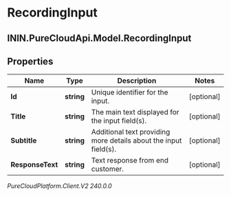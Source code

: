 # RecordingInput

## ININ.PureCloudApi.Model.RecordingInput

## Properties

|Name | Type | Description | Notes|
|------------ | ------------- | ------------- | -------------|
| **Id** | **string** | Unique identifier for the input. | [optional] |
| **Title** | **string** | The main text displayed for the input field(s). | [optional] |
| **Subtitle** | **string** | Additional text providing more details about the input field(s). | [optional] |
| **ResponseText** | **string** | Text response from end customer. | [optional] |



_PureCloudPlatform.Client.V2 240.0.0_
